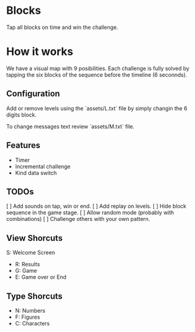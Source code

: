 # Blocks
Tap all blocks on time and win the challenge.

# How it works
We have a visual map with 9 posibilities. Each challenge is fully solved by tapping the six blocks of the sequence before the timeline (6 seconnds).

## Configuration
<p>Add or remove levels using the `assets/L.txt` file by simply changin the 6 digits block.</p>
<p>To change messages text review `assets/M.txt` file.</p>

## Features
* Timer
* Incremental challenge
* Kind data switch

## TODOs
[ ] Add sounds on tap, win or end.
[ ] Add replay on levels.
[ ] Hide block sequence in the game stage.
[ ] Allow random mode (probably with combinations)
[ ] Challenge others with your own pattern.

## View Shorcuts
S: Welcome Screen
* R: Results
* G: Game
* E: Game over or End

## Type Shorcuts
* N: Numbers
* F: Figures
* C: Characters
